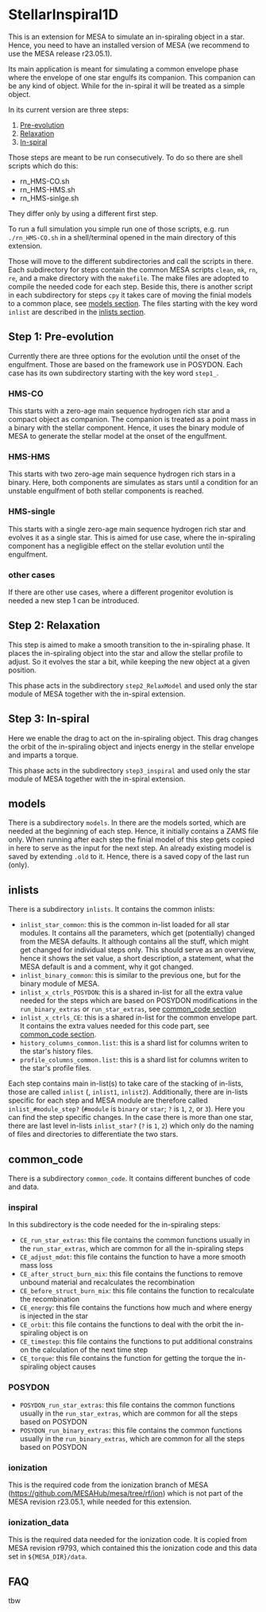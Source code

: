 # StellarInspiral1D

This is an extension for MESA to simulate an in-spiraling object in a star. Hence, you need to have an installed version of MESA (we recommend to use the MESA release r23.05.1).

Its main application is meant for simulating a common envelope phase where the envelope of one star engulfs its companion. This companion can be any kind of object. While for the in-spiral it will be treated as a simple object.

In its current version are three steps:

1. [Pre-evolution](#step-1:-pre-evolution)
2. [Relaxation](#step-2:-relaxation)
3. [In-spiral](#step-3:-in-spiral)

Those steps are meant to be run consecutively. To do so there are shell scripts which do this:

* rn_HMS-CO.sh
* rn_HMS-HMS.sh
* rn_HMS-sinlge.sh

They differ only by using a different first step.

To run a full simulation you simple run one of those scripts, e.g. run `./rn_HMS-CO.sh` in a shell/terminal opened in the main directory of this extension.

Those will move to the different subdirectories and call the scripts in there. Each subdirectory for steps contain the common MESA scripts `clean`, `mk`, `rn`, `re`, and a make directory with the `makefile`. The make files are adopted to  compile the needed code for each step. Beside this, there is another script in each subdirectory for steps `cpy` it takes care of moving the finial models to a common place, see [models section](#models). The files starting with the key word `inlist` are described in the [inlists section](#inlists).

## Step 1: Pre-evolution

Currently there are three options for the evolution until the onset of the engulfment. Those are based on the framework use in POSYDON. Each case has its own subdirectory starting with the key word `step1_`.

### HMS-CO

This starts with a zero-age main sequence hydrogen rich star and a compact object as companion. The companion is treated as a point mass in a binary with the stellar component. Hence, it uses the binary module of MESA to generate the stellar model at the onset of the engulfment.

### HMS-HMS

This starts with two zero-age main sequence hydrogen rich stars in a binary. Here, both components are simulates as stars until a condition for an unstable engulfment of both stellar components is reached.

### HMS-single

This starts with a single zero-age main sequence hydrogen rich star and evolves it as a single star. This is aimed for use case, where the in-spiraling component has a negligible effect on the stellar evolution until the engulfment.

### other cases

If there are other use cases, where a different progenitor evolution is needed a new step 1 can be introduced.

## Step 2: Relaxation

This step is aimed to make a smooth transition to the in-spiraling phase. It places the in-spiraling object into the star and allow the stellar profile to adjust. So it evolves the star a bit, while keeping the new object at a given position.

This phase acts in the subdirectory `step2_RelaxModel` and used only the star module of MESA together with the in-spiral extension.

## Step 3: In-spiral

Here we enable the drag to act on the in-spiraling object. This drag changes the orbit of the in-spiraling object and injects energy in the stellar envelope and imparts a torque.

This phase acts in the subdirectory `step3_inspiral` and used only the star module of MESA together with the in-spiral extension.

## models

There is a subdirectory `models`. In there are the models sorted, which are needed at the beginning of each step. Hence, it initially contains a ZAMS file only. When running after each step the finial model of this step gets copied in here to serve as the input for the next step. An already existing model is saved by extending `.old` to it. Hence, there is a saved copy of the last run (only).

## inlists

There is a subdirectory `inlists`. It contains the common inlists:

* `inlist_star_common`: this is the common in-list loaded for all star modules. It contains all the parameters, which get (potentially) changed from the MESA defaults. It although contains all the stuff, which might get changed for individual steps only. This should serve as an overview, hence it shows the set value, a short description, a statement, what the MESA default is and a comment, why it got changed.
* `inlist_binary_common`: this is similar to the previous one, but for the binary module of MESA.
* `inlist_x_ctrls_POSYDON`: this is a shared in-list for all the extra value needed for the steps which are based on POSYDON modifications in the `run_binary_extras` or `run_star_extras`, see [common_code section](#POSYDON)
* `inlist_x_ctrls_CE`: this is a shared in-list for the common envelope part. It contains the extra values needed for this code part, see [common_code section](#inspiral).
* `history_columns_common.list`: this is a shard list for columns writen to the star's history files.
* `profile_columns_common.list`: this is a shard list for columns writen to the star's profile files.

Each step contains main in-list(s) to take care of the stacking of in-lists, those are called `inlist` (, `inlist1`, `inlist2`). Additionally, there are in-lists specific for each step and MESA module are therefore called `inlist_#module_step?` (`#module` is `binary` or `star`; `?` is `1`, `2`, or `3`). Here you can find the step specific changes. In the case there is more than one star, there are last level in-lists `inlist_star?` (`?` is `1`, `2`) which only do the naming of files and directories to differentiate the two stars.

## common_code

There is a subdirectory `common_code`. It contains different bunches of code and data.

### inspiral

In this subdirectory is the code needed for the in-spiraling steps:

* `CE_run_star_extras`: this file contains the common functions usually in the `run_star_extras`, which are common for all the in-spiraling steps
* `CE_adjust_mdot`: this file contains the function to have a more smooth mass loss
* `CE_after_struct_burn_mix`: this file contains the functions to remove unbound material and recalculates the recombination
* `CE_before_struct_burn_mix`: this file contains the function to recalculate the recombination
* `CE_energy`: this file contains the functions how much and where energy is injected in the star
* `CE_orbit`: this file contains the functions to deal with the orbit the in-spiraling object is on
* `CE_timestep`: this file contains the functions to put additional constrains on the calculation of the next time step
* `CE_torque`: this file contains the function for getting the torque the in-spiraling object causes

### POSYDON

* `POSYDON_run_star_extras`: this file contains the common functions usually in the `run_star_extras`, which are common for all the steps based on POSYDON
* `POSYDON_run_binary_extras`: this file contains the common functions usually in the `run_binary_extras`, which are common for all the steps based on POSYDON

### ionization

This is the required code from the ionization branch of MESA (https://github.com/MESAHub/mesa/tree/rf/ion) which is not part of the MESA revision r23.05.1, while needed for this extension.

### ionization_data

This is the required data needed for the ionization code. It is copied from MESA revision r9793, which contained this the ionization code and this data set in `${MESA_DIR}/data`.

## FAQ

tbw
